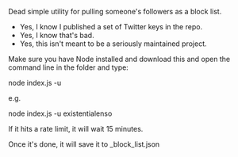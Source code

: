 Dead simple utility for pulling someone's followers as a block list.

* Yes, I know I published a set of Twitter keys in the repo.
* Yes, I know that's bad.
* Yes, this isn't meant to be a seriously maintained project.

Make sure you have Node installed and download this and open the command line in the folder and type:

node index.js -u <username>

e.g.

node index.js -u existentialenso

If it hits a rate limit, it will wait 15 minutes.

Once it's done, it will save it to <username>_block_list.json
